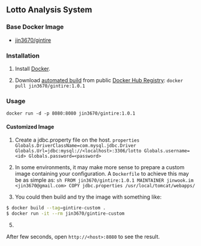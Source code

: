 
## Lotto Analysis System

### Base Docker Image

* [jin3670/gintire](https://hub.docker.com/r/jin3670/gintire)


### Installation

1. Install [Docker](https://www.docker.com/).

2. Download [automated build](https://registry.hub.docker.com/u/dockerfile/elasticsearch/) from public [Docker Hub Registry](https://registry.hub.docker.com/): `docker pull jin3670/gintire:1.0.1`


### Usage

    docker run -d -p 8080:8080 jin3670/gintire:1.0.1

#### Customized Image

  1. Create a jdbc.property file on the host.
    ```properties
    Globals.DriverClassName=com.mysql.jdbc.Driver
    Globals.Url=jdbc:mysql://<localhost>:3306/lotto
    Globals.username=<id>
    Globals.password=<password>
    ```

  2. In some environments, it may make more sense to prepare a custom image containing your configuration. A `Dockerfile` to achieve this may be as simple as:
    ```sh
    FROM jin3670/gintire:1.0.1
    MAINTAINER jinwook.im <jin3670@gmail.com>
    COPY jdbc.properties /usr/local/tomcat/webapps/
    ```
   3. You could then build and try the image with something like:
   ```sh
   $ docker build --tag=gintire-custom .
   $ docker run -it --rm jin3670/gintire-custom
   ```
   5. 
After few seconds, open `http://<host>:8080` to see the result.

